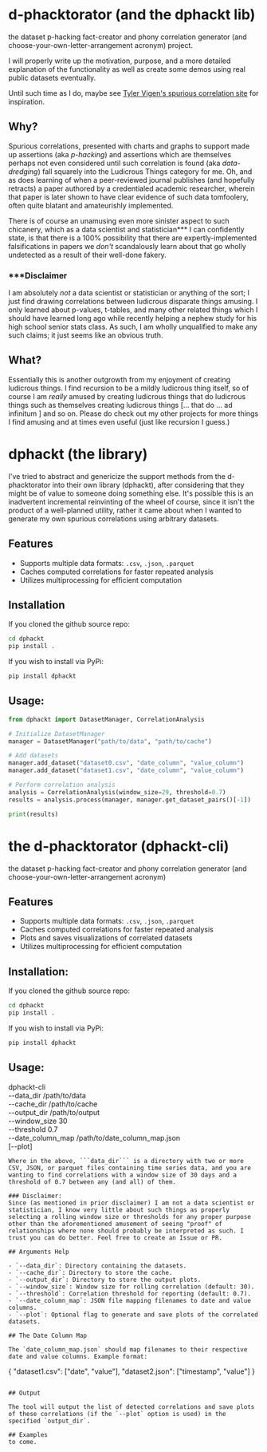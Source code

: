 # d-phacktorator (and the dphackt lib)
the dataset p-hacking fact-creator and phony correlation generator (and choose-your-own-letter-arrangement acronym) project.

I will properly write up the motivation, purpose, and a more detailed explanation of the functionality as well as create some demos using real public datasets eventually.

Until such time as I do, maybe see [Tyler Vigen's spurious correlation site](https://www.tylervigen.com/spurious-correlations) for inspiration. 

## Why?
Spurious correlations, presented with charts and graphs to support made up assertions (aka _p-hacking_) and assertions which are themselves perhaps not even considered until such correlation is found (aka _data-dredging_) fall squarely into the Ludicrous Things category for me. Oh, and as does learning of when a peer-reviewed journal publishes (and hopefully retracts) a paper authored by a credentialed academic researcher, wherein that paper is later shown to have clear evidence of such data tomfoolery, often quite blatant and amateurishly implemented. 

There is of course an unamusing even more sinister aspect to such chicanery, which as a data scientist and statistician*** I can confidently state, is that there is a 100% possibility that there are expertly-implemented falsifications in papers we _don't_ scandalously learn about that go wholly undetected as a result of their well-done fakery.

### ***Disclaimer 
I am absolutely _not_ a data scientist or statistician or anything of the sort; I just find drawing correlations between ludicrous disparate things amusing. I only learned about p-values, t-tables, and many other related things which I should have learned long ago while recently helping a nephew study for his high school senior stats class. As such, I am wholly unqualified to make any such claims; it just seems like an obvious truth. 

## What?
Essentially this is another outgrowth from my enjoyment of creating ludicrous things. I find recursion to be a mildly ludicrous thing itself, so of course I am _really_ amused by creating ludicrous things that do ludicrous things such as themselves creating ludicrous things [... that do ... ad infinitum ] and so on. Please do check out my other projects for more things I find amusing and at times even useful (just like recursion I guess.)

# dphackt (the library)
I've tried to abstract and genericize the support methods from the d-phacktorator into their own library (dphackt), after considering that they might be of value to someone doing something else. It's possible this is an inadvertent incremental reinvinting of the wheel of course, since it isn't the product of a well-planned utility, rather it came about when I wanted to generate my own spurious correlations using arbitrary datasets.

## Features

- Supports multiple data formats: `.csv`, `.json`, `.parquet`
- Caches computed correlations for faster repeated analysis
- Utilizes multiprocessing for efficient computation

## Installation
If you cloned the github source repo:
```bash
cd dphackt
pip install .
```
If you wish to install via PyPi:
```bash
pip install dphackt
```

## Usage:
```python
from dphackt import DatasetManager, CorrelationAnalysis

# Initialize DatasetManager
manager = DatasetManager("path/to/data", "path/to/cache")

# Add datasets
manager.add_dataset("dataset0.csv", "date_column", "value_column")
manager.add_dataset("dataset1.csv", "date_column", "value_column")

# Perform correlation analysis
analysis = CorrelationAnalysis(window_size=29, threshold=0.7)
results = analysis.process(manager, manager.get_dataset_pairs()[-1])

print(results)
```

# the d-phacktorator (dphackt-cli)
the dataset p-hacking fact-creator and phony correlation generator (and choose-your-own-letter-arrangement acronym)

## Features

- Supports multiple data formats: `.csv`, `.json`, `.parquet`
- Caches computed correlations for faster repeated analysis
- Plots and saves visualizations of correlated datasets
- Utilizes multiprocessing for efficient computation

## Installation:
If you cloned the github source repo:
```bash
cd dphackt
pip install .
```
If you wish to install via PyPi:
```bash
pip install dphackt
```
## Usage:
dphackt-cli \
          --data_dir /path/to/data \
          --cache_dir /path/to/cache \
          --output_dir /path/to/output \
          --window_size 30 \
          --threshold 0.7 \
          --date_column_map /path/to/date_column_map.json \
          [--plot]
```
Where in the above, ```data_dir``` is a directory with two or more CSV, JSON, or parquet files containing time series data, and you are wanting to find correlations with a window size of 30 days and a threshold of 0.7 between any (and all) of them.

### Disclaimer:
Since (as mentioned in prior disclaimer) I am not a data scientist or statistician, I know very little about such things as properly selecting a rolling window size or thresholds for any proper purpose other than the aforementioned amusement of seeing "proof" of relationships where none should probably be interpreted as such. I trust you can do better. Feel free to create an Issue or PR.

## Arguments Help

- `--data_dir`: Directory containing the datasets.
- `--cache_dir`: Directory to store the cache.
- `--output_dir`: Directory to store the output plots.
- `--window_size`: Window size for rolling correlation (default: 30).
- `--threshold`: Correlation threshold for reporting (default: 0.7).
- `--date_column_map`: JSON file mapping filenames to date and value columns.
- `--plot`: Optional flag to generate and save plots of the correlated datasets.

## The Date Column Map

The `date_column_map.json` should map filenames to their respective date and value columns. Example format:

```
{
  "dataset1.csv": ["date", "value"],
  "dataset2.json": ["timestamp", "value"]
}
```

## Output

The tool will output the list of detected correlations and save plots of these correlations (if the `--plot` option is used) in the specified `output_dir`.

## Examples
to come.
